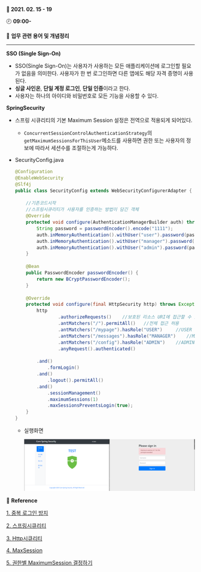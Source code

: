 **:date: 2021. 02. 15 - 19** 

:clock8: **09:00-**

:bookmark_tabs: **업무 관련 용어 및 개념정리** 

---



**SSO (Single Sign-On)**

* SSO(Single Sign-On)는 사용자가 사용하는 모든 애플리케이션에 로그인할 필요가 없음을 의미한다. 사용자가 한 번 로그인하면 다른 앱에도 해당 자격 증명이 사용된다.
* **싱글 사인온**, **단일 계정 로그인**, **단일 인증**이라고 한다.
* 사용자는 하나의 아이디와 비밀번호로 모든 기능을 사용할 수 있다.

**SpringSecurity**

* 스프링 시큐리티의 기본 Maximum Session 설정은 전역으로 적용되게 되어있다. 

  *  `ConcurrentSessionControlAuthenticationStrategy`의 `getMaximumSessionsForThisUser`메소드를 사용하면 권한 또는 사용자의 정보에 따라서 세션수를 조절하는게 가능하다.

* SecurityConfig.java

  ```java
  @Configuration
  @EnableWebSecurity
  @Slf4j
  public class SecurityConfig extends WebSecurityConfigurerAdapter {
  
      //기존코드시작
      //스프링시큐리티가 사용자를 인증하는 방법이 담긴 객체
      @Override
      protected void configure(AuthenticationManagerBuilder auth) throws Exception {
          String password = passwordEncoder().encode("1111");
          auth.inMemoryAuthentication().withUser("user").password(password).roles("USER");
          auth.inMemoryAuthentication().withUser("manager").password(password).roles("USER","MANAGER");
          auth.inMemoryAuthentication().withUser("admin").password(password).roles("USER","MANAGER","ADMIN");
      }
  
      @Bean
      public PasswordEncoder passwordEncoder() {
          return new BCryptPasswordEncoder();
      }
  
      @Override
      protected void configure(final HttpSecurity http) throws Exception {
          http
                  .authorizeRequests()    //보호된 리소스 URI에 접근할 수 있는 권한 설정
                  .antMatchers("/").permitAll()   //전체 접근 허용
                  .antMatchers("/mypage").hasRole("USER")     //USER 롤만 접근 허용
                  .antMatchers("/messages").hasRole("MANAGER")    //MANAGER 롤만 접근 허용
                  .antMatchers("/config").hasRole("ADMIN")    //ADMIN 롤만 접근 허용
                  .anyRequest().authenticated()
  
          .and()
              .formLogin()
          .and()
              .logout().permitAll()
          .and()
              .sessionManagement()
              .maximumSessions(1)
              .maxSessionsPreventsLogin(true);
      }
  }
  ```

  * 실행화면
  
    ![](https://github.com/lebcoco/TIL21/blob/main/daily/img/0215_maximumSession.png)







:pineapple: **Reference**

[1. 중복 로그인 방지](https://fknd12.tistory.com/5)

[2. 스프링시큐리티](https://velog.io/@jayjay28/2019-09-04-1109-%EC%9E%91%EC%84%B1%EB%90%A8)

[3. Http시큐리티](https://yellowh.tistory.com/138)

[4. MaxSession](https://blusky10.tistory.com/313)

[5. 권한별 MaximumSession 결정하기](https://blusky10.tistory.com/313)




